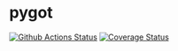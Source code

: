 # pygot

[![Github Actions Status](https://github.com/ernane/pygot/workflows/main-workflow/badge.svg)](https://github.com/ernane/pygot/actions) [![Coverage Status](https://codecov.io/gh/ernane/pygot/branch/feature%2Fci/graph/badge.svg)](https://codecov.io/gh/ernane/pygot)
